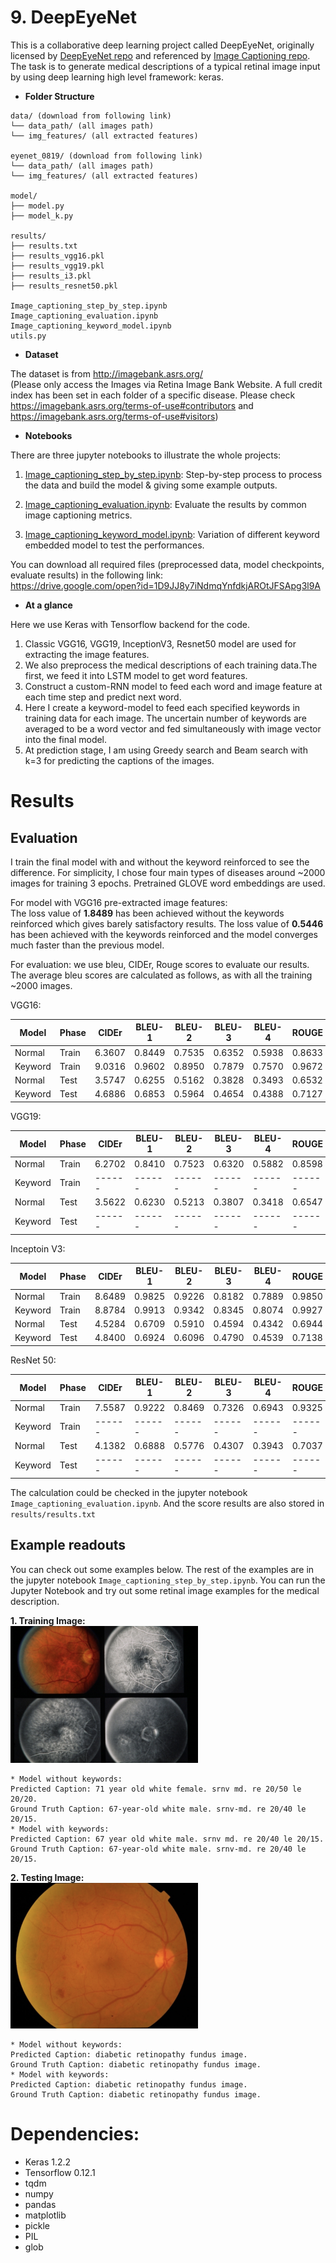 <div id="part_9"></div>

# 9. DeepEyeNet

This is a collaborative deep learning project called DeepEyeNet, originally licensed by [DeepEyeNet repo](https://github.com/huckiyang/DeepEyeNet) and referenced by [Image Captioning repo](https://github.com/yashk2810/Image-Captioning). The task is to generate medical descriptions of a typical retinal image input by using deep learning high level framework: keras.

* **Folder Structure**

```
data/ (download from following link)
└── data_path/ (all images path)
└── img_features/ (all extracted features)

eyenet_0819/ (download from following link)
└── data_path/ (all images path)
└── img_features/ (all extracted features)

model/
├── model.py
├── model_k.py

results/
├── results.txt
├── results_vgg16.pkl
├── results_vgg19.pkl
├── results_i3.pkl
├── results_resnet50.pkl

Image_captioning_step_by_step.ipynb
Image_captioning_evaluation.ipynb
Image_captioning_keyword_model.ipynb
utils.py
```

* **Dataset**

The dataset is from http://imagebank.asrs.org/ <br>
(Please only access the Images via Retina Image Bank Website. A full credit index has been set in each folder of a specific disease. Please check https://imagebank.asrs.org/terms-of-use#contributors and https://imagebank.asrs.org/terms-of-use#visitors)

* **Notebooks**

There are three jupyter notebooks to illustrate the whole projects:

1. [Image_captioning_step_by_step.ipynb](https://github.com/waynewu6250/ML_DL_Projects/blob/master/9.DeepEyeNet/Image_captioning_step_by_step.ipynb):
Step-by-step process to process the data and build the model & giving some example outputs.

2. [Image_captioning_evaluation.ipynb](https://github.com/waynewu6250/ML_DL_Projects/blob/master/9.DeepEyeNet/Image_captioning_evaluation.ipynb):
Evaluate the results by common image captioning metrics.

3. [Image_captioning_keyword_model.ipynb](https://github.com/waynewu6250/ML_DL_Projects/blob/master/9.DeepEyeNet/Image_captioning_keyword_model.ipynb):
Variation of different keyword embedded model to test the performances.

You can download all required files (preprocessed data, model checkpoints, evaluate results) in the following link: <br>
https://drive.google.com/open?id=1D9JJ8y7iNdmqYnfdkjAROtJFSApg3l9A


* **At a glance**

Here we use Keras with Tensorflow backend for the code. 
1. Classic VGG16, VGG19, InceptionV3, Resnet50 model are used for extracting the image features. 
2. We also preprocess the medical descriptions of each training data.The first, we feed it into LSTM model to get word features. 
3. Construct a custom-RNN model to feed each word and image feature at each time step and predict next word.
4. Here I create a keyword-model to feed each specified keywords in training data for each image. The uncertain number of keywords are averaged to be a word vector and fed simultaneously with image vector into the final model.
5. At prediction stage, I am using Greedy search and Beam search with k=3 for predicting the captions of the images.


# Results
## Evaluation
I train the final model with and without the keyword reinforced to see the difference. For simplicity, I chose four main types of diseases around ~2000 images for training 3 epochs. Pretrained GLOVE word embeddings are used.

For model with VGG16 pre-extracted image features: <br>
The loss value of **1.8489** has been achieved without the keywords reinforced which gives barely satisfactory results.
The loss value of **0.5446** has been achieved with the keywords reinforced and the model converges much faster than the previous model.

For evaluation: we use bleu, CIDEr, Rouge scores to evaluate our results.
The average bleu scores are calculated as follows, as with all the training ~2000 images.

VGG16:

|  Model  | Phase | CIDEr  | BLEU-1 | BLEU-2 | BLEU-3 | BLEU-4 | ROUGE  |
| ------- | ----- | ------ | ------ | ------ | ------ | ------ | ------ |
| Normal  | Train | 6.3607 | 0.8449 | 0.7535 | 0.6352 | 0.5938 | 0.8633 |
| Keyword | Train | 9.0316 | 0.9602 | 0.8950 | 0.7879 | 0.7570 | 0.9672 | 
| Normal  | Test  | 3.5747 | 0.6255 | 0.5162 | 0.3828 | 0.3493 | 0.6532 |
| Keyword | Test  | 4.6886 | 0.6853 | 0.5964 | 0.4654 | 0.4388 | 0.7127 |

VGG19:

|  Model  | Phase | CIDEr  | BLEU-1 | BLEU-2 | BLEU-3 | BLEU-4 | ROUGE  |
| ------- | ----- | ------ | ------ | ------ | ------ | ------ | ------ |
| Normal  | Train | 6.2702 | 0.8410 | 0.7523 | 0.6320 | 0.5882 | 0.8598 |
| Keyword | Train | ------ | ------ | ------ | ------ | ------ | ------ | 
| Normal  | Test  | 3.5622 | 0.6230 | 0.5213 | 0.3807 | 0.3418 | 0.6547 |
| Keyword | Test  | ------ | ------ | ------ | ------ | ------ | ------ |

Inceptoin V3:

|  Model  | Phase | CIDEr  | BLEU-1 | BLEU-2 | BLEU-3 | BLEU-4 | ROUGE  |
| ------- | ----- | ------ | ------ | ------ | ------ | ------ | ------ |
| Normal  | Train | 8.6489 | 0.9825 | 0.9226 | 0.8182 | 0.7889 | 0.9850 |
| Keyword | Train | 8.8784 | 0.9913 | 0.9342 | 0.8345 | 0.8074 | 0.9927 | 
| Normal  | Test  | 4.5284 | 0.6709 | 0.5910 | 0.4594 | 0.4342 | 0.6944 |
| Keyword | Test  | 4.8400 | 0.6924 | 0.6096 | 0.4790 | 0.4539 | 0.7138 |

ResNet 50:

|  Model  | Phase | CIDEr  | BLEU-1 | BLEU-2 | BLEU-3 | BLEU-4 | ROUGE  |
| ------- | ----- | ------ | ------ | ------ | ------ | ------ | ------ |
| Normal  | Train | 7.5587 | 0.9222 | 0.8469 | 0.7326 | 0.6943 | 0.9325 |
| Keyword | Train | ------ | ------ | ------ | ------ | ------ | ------ | 
| Normal  | Test  | 4.1382 | 0.6888 | 0.5776 | 0.4307 | 0.3943 | 0.7037 |
| Keyword | Test  | ------ | ------ | ------ | ------ | ------ | ------ |


The calculation could be checked in the jupyter notebook `Image_captioning_evaluation.ipynb`.
And the score results are also stored in `results/results.txt`

## Example readouts

You can check out some examples below. The rest of the examples are in the jupyter notebook `Image_captioning_step_by_step.ipynb`. You can run the Jupyter Notebook and try out some retinal image examples for the medical description.

**1. Training Image:**<br>
<img src="train_img.png" width="300"><br>
```
* Model without keywords:
Predicted Caption: 71 year old white female. srnv md. re 20/50 le 20/20.
Ground Truth Caption: 67-year-old white male. srnv-md. re 20/40 le 20/15.
* Model with keywords:
Predicted Caption: 67 year old white male. srnv md. re 20/40 le 20/15.
Ground Truth Caption: 67-year-old white male. srnv-md. re 20/40 le 20/15.
```

**2. Testing Image:**<br>
<img src="test_img.png" width="300"><br>
```
* Model without keywords:
Predicted Caption: diabetic retinopathy fundus image.
Ground Truth Caption: diabetic retinopathy fundus image.
* Model with keywords:
Predicted Caption: diabetic retinopathy fundus image.
Ground Truth Caption: diabetic retinopathy fundus image.
```

# Dependencies:
* Keras 1.2.2
* Tensorflow 0.12.1
* tqdm
* numpy
* pandas
* matplotlib
* pickle
* PIL
* glob



